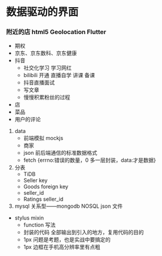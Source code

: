 # 数据驱动的界面
### 附近的店 html5 Geolocation Flutter
- 期权
- 京东、京东数科、京东健康
- 抖音
    - 社交化学习 学习网红
    - bilibili 开通 直播自学 讲课 备课
    - 抖音直播面试
    - 写文章
    - 慢慢积累粉丝的过程
- 店
- 菜品
- 用户的评论
1. data
    - 前端模拟 mockjs
    - 商家
    - json 前后端通信的标准数据格式
    - fetch {errno:错误的数量，0 多一层封装，data:才是数据}
2. 分表
    - TiDB
    - Seller key
    - Goods foreign key 
    - seller_id
    - Ratings seller_id
3. mysql 关系型——mongodb NOSQL json 文件
- stylus  mixin
    - function 写法
    - 封装的代码 全部输出到引入的地方，复用代码的目的
    - 1px 问题是考题，也是实战中要搞定的
    - 1px 边框在手机高分辨率里有点粗